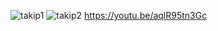 ![takip1](https://github.com/user-attachments/assets/897aa441-a287-4366-9a92-4e03c2ab9b5a)
![takip2](https://github.com/user-attachments/assets/88d1a73b-86eb-4a4a-a698-b15dbf386284)
https://youtu.be/aqlR95tn3Gc
